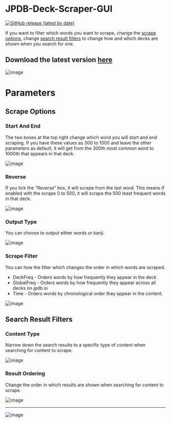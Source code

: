 # JPDB-Deck-Scraper-GUI
[![GitHub release (latest by date)](https://img.shields.io/github/v/release/hopto-dot/JPDB-Deck-Scraper-GUI?color=light%20green&label=Latest)](https://github.com/hopto-dot/JPDB-Deck-Scraper-GUI/releases/latest)

If you want to filter which words you want to scrape, change the [scrape options](https://github.com/hopto-dot/JPDB-Deck-Scraper-GUI#scrape-options), change [search result filters](https://github.com/hopto-dot/JPDB-Deck-Scraper-GUI#search-result-filters) to change how and which decks are shown when you search for one.

## Download the latest version [here](https://github.com/hopto-dot/JPDB-Deck-Scraper-GUI/releases/latest)
![image](https://user-images.githubusercontent.com/66906618/114770465-64005a80-9d63-11eb-8502-25597ceb7ef9.png)


# Parameters

## Scrape Options

### Start And End
The two boxes at the top right change which word you will start and end scraping. If you have these values as 300 to 1000 and leave the other parameters as default, it will get from the 300th most common word to 1000th that appears in that deck.

![image](https://user-images.githubusercontent.com/66906618/114902736-05dc8180-9e0e-11eb-9d8b-dbdf7c975973.png)

### Reverse
If you tick the "Reverse" box, it will scrape from the last word. This means if enabled with the scrape 0 to 500, it will scrape the 500 least frequent words in that deck.

![image](https://user-images.githubusercontent.com/66906618/114758918-6c519900-9d55-11eb-869b-31dd28037a42.png)

### Output Type
You can choose to output either words or kanji.

![image](https://user-images.githubusercontent.com/66906618/114759209-c8b4b880-9d55-11eb-84d6-2527e25ad304.png)

### Scrape Filter
You can how the filter which changes the order in which words are scraped.
* DeckFreq - Orders words by how frequently they appear in the deck
* GlobalFreq - Orders words by how frequently they appear across all decks on jpdb.io
* Time - Orders words by chronological order they appear in the content.

![image](https://user-images.githubusercontent.com/66906618/114759320-ebdf6800-9d55-11eb-864e-baac497024bd.png)

## Search Result Filters

### Content Type
Narrow down the search results to a specific type of content when searching for content to scrape.

![image](https://user-images.githubusercontent.com/66906618/114759669-614b3880-9d56-11eb-9569-e6af069b24c5.png)

### Result Ordering
Change the order in which results are shown when searching for content to scrape.

![image](https://user-images.githubusercontent.com/66906618/114760640-6fe61f80-9d57-11eb-8878-cc1b6190fb60.png)

***
![image](https://user-images.githubusercontent.com/66906618/114516729-9744cb80-9c35-11eb-8243-6c4a0dc9597c.png)

